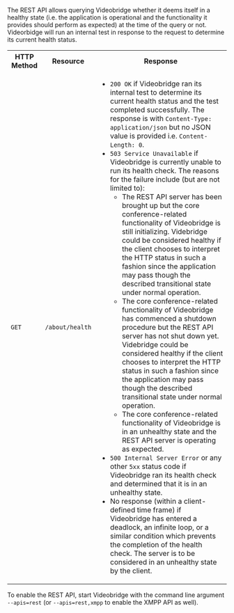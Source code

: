 The REST API allows querying Videobridge whether it deems itself in a healthy state (i.e. the application is operational and the functionality it provides should perform as expected) at the time of the query or not. Videorbidge will run an internal test in response to the request to determine its current health status.

<table>
  <tr>
    <th>HTTP Method</th>
    <th>Resource</th>
    <th>Response</th>
  </tr>
  <tr>
    <td><code>GET</code></td>
    <td><code>/about/health</code></td>
    <td>
      <ul>
        <li><code>200 OK</code> if Videobridge ran its internal test to determine its current health status and the test completed successfully. The response is with <code>Content-Type: application/json</code> but no JSON value is provided i.e. <code>Content-Length: 0</code>.</li>
        <li><code>503 Service Unavailable</code> if Videobridge is currently unable to run its health check. The reasons for the failure include (but are not limited to):
          <ul>
            <li>The REST API server has been brought up but the core conference-related functionality of Videobridge is still initializing. Videbridge could be considered healthy if the client chooses to interpret the HTTP status in such a fashion since the application may pass though the described transitional state under normal operation.</li>
            <li>The core conference-related functionality of Videobridge has commenced a shutdown procedure but the REST API server has not shut down yet. Videbridge could be considered healthy if the client chooses to interpret the HTTP status in such a fashion since the application may pass though the described transitional state under normal operation.</li>
            <li>The core conference-related functionality of Videobridge is in an unhealthy state and the REST API server is operating as expected.</li>
          </ul>
        </li>
        <li><code>500 Internal Server Error</code> or any other <code>5xx</code> status code if Videobridge ran its health check and determined that it is in an unhealthy state.</li>
        <li>No response (within a client-defined time frame) if Videobridge has entered a deadlock, an infinite loop, or a similar condition which prevents the completion of the health check. The server is to be considered in an unhealthy state by the client.</li>
      </ul>
    </td>
  </tr>
</table>

To enable the REST API, start Videobridge with the command line argument <code>--apis=rest</code> (or <code>--apis=rest,xmpp</code> to enable the XMPP API as well).
